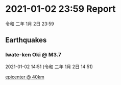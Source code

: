 # 2021-01-02 23:59 Report
令和 二年 1月 2日 23:59

## Earthquakes
### Iwate-ken Oki @ M3.7
2021-01-02 14:51 (令和 二年 1月 2日 14:51)
  
[epicenter @ 40km](https://www.google.com/maps/place/39°00'00%22+142°18'00%22/@39,142.3,17z/data=!3m1!4b1!4m5!3m4!1s0x0:0x0!8m2!3d39!4d142.3)